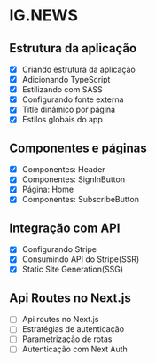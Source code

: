 # IG.NEWS

## Estrutura da aplicação

- [x] Criando estrutura da aplicação
- [x] Adicionando TypeScript
- [x] Estilizando com SASS
- [x] Configurando fonte externa
- [x] Title dinâmico por página
- [x] Estilos globais do app

## Componentes e páginas

- [x] Componentes: Header
- [x] Componentes: SignInButton
- [x] Página: Home
- [x] Componentes: SubscribeButton

## Integração com API

- [x] Configurando Stripe
- [x] Consumindo API do Stripe(SSR)
- [x] Static Site Generation(SSG)

## Api Routes no Next.js

- [ ] Api routes no Next.js
- [ ] Estratégias de autenticação
- [ ] Parametrização de rotas
- [ ] Autenticação com Next Auth
